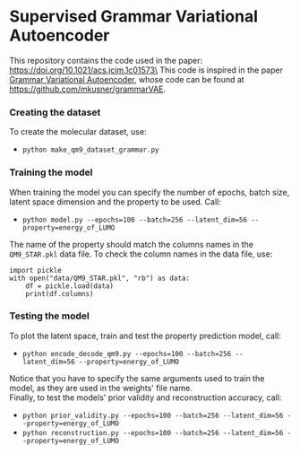 # Supervised Grammar Variational Autoencoder
This repository contains the code used in the paper: https://doi.org/10.1021/acs.jcim.1c01573\
This code is inspired in the paper [Grammar Variational Autoencoder](https://arxiv.org/abs/1703.01925), whose code can be found at https://github.com/mkusner/grammarVAE.

### Creating the dataset
To create the molecular dataset, use:
* ```python make_qm9_dataset_grammar.py```

### Training the model
When training the model you can specify the number of epochs, batch size, latent space dimension and the property to be used. Call:
* ```python model.py --epochs=100 --batch=256 --latent_dim=56 --property=energy_of_LUMO``` 

The name of the property should match the columns names in the ```QM9_STAR.pkl``` data file. To check the column names in the data file, use:
```
import pickle
with open("data/QM9_STAR.pkl", "rb") as data:
    df = pickle.load(data) 
    print(df.columns)
```

### Testing the model
To plot the latent space, train and test the property prediction model, call:
* ```python encode_decode_qm9.py --epochs=100 --batch=256 --latent_dim=56 --property=energy_of_LUMO``` 

Notice that you have to specify the same arguments used to train the model, as they are used in the weights' file name. \
Finally, to test the models' prior validity and reconstruction accuracy, call:
* ```python prior_validity.py --epochs=100 --batch=256 --latent_dim=56 --property=energy_of_LUMO``` 
* ```python reconstruction.py --epochs=100 --batch=256 --latent_dim=56 --property=energy_of_LUMO``` 
